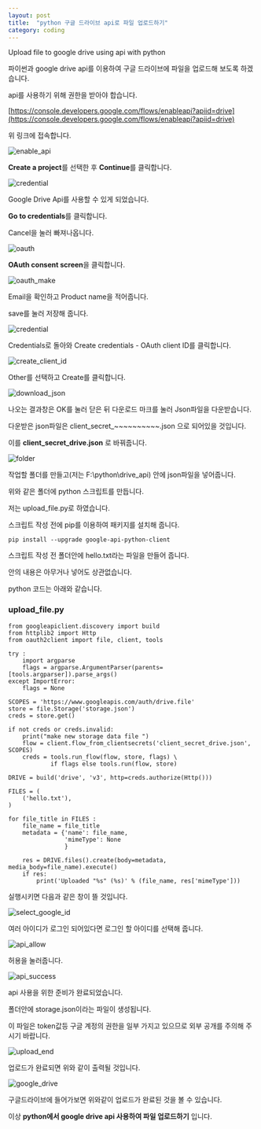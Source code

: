 ```yaml
---
layout: post
title:  "python 구글 드라이브 api로 파일 업로드하기"
category: coding
---
```


Upload file to google drive using api with python

파이썬과 google drive api를 이용하여 구글 드라이브에 파일을 업로드해 보도록 하겠습니다.

api를 사용하기 위해 권한을 받아야 합습니다.

[https://console.developers.google.com/flows/enableapi?apiid=drive](https://console.developers.google.com/flows/enableapi?apiid=drive)

위 링크에 접속합니다.

![enable_api](https://goo.gl/dVqmTt)

**Create a project**를 선택한 후 **Continue**를 클릭합니다.

![credential](https://goo.gl/1Je92a)

Google Drive Api를 사용할 수 있게 되었습니다.

**Go to credentials**를 클릭합니다.

Cancel을 눌러 빠져나옵니다.

![oauth](https://goo.gl/Mu11tR)

**OAuth consent screen**을 클릭합니다.

![oauth_make](https://goo.gl/x7hMAB)

Email을 확인하고 Product name을 적어줍니다.

save를 눌러 저장해 줍니다.

![credential](https://goo.gl/zMcq23)

Credentials로 돌아와 Create credentials - OAuth client ID를 클릭합니다.

![create_client_id](https://goo.gl/gEJSNE)

Other를 선택하고 Create를 클릭합니다.

![download_json](https://goo.gl/Ajurcy)

나오는 결과창은 OK를 눌러 닫은 뒤 다운로드 마크를 눌러 Json파일을 다운받습니다.

다운받은 json파일은 client_secret_~~~~~~~~~~.json 으로 되어있을 것입니다.

이를 **client_secret_drive.json** 로 바꿔줍니다.

![folder](https://goo.gl/84drra)

작업할 폴더를 만들고(저는 F:\python\drive_api) 안에 json파일을 넣어줍니다.

위와 같은 폴더에 python 스크립트를 만듭니다.

저는 upload_file.py로 하였습니다.

스크립트 작성 전에 pip를 이용하여 패키지를 설치해 줍니다.

~~~
pip install --upgrade google-api-python-client
~~~

스크립트 작성 전 폴더안에 hello.txt라는 파일을 만들어 줍니다.

안의 내용은 아무거나 넣어도 상관없습니다.

python 코드는 아래와 같습니다.

### upload_file.py
~~~
from googleapiclient.discovery import build
from httplib2 import Http
from oauth2client import file, client, tools

try :
    import argparse
    flags = argparse.ArgumentParser(parents=[tools.argparser]).parse_args()
except ImportError:
    flags = None

SCOPES = 'https://www.googleapis.com/auth/drive.file'
store = file.Storage('storage.json')
creds = store.get()

if not creds or creds.invalid:
    print("make new storage data file ")
    flow = client.flow_from_clientsecrets('client_secret_drive.json', SCOPES)
    creds = tools.run_flow(flow, store, flags) \
            if flags else tools.run(flow, store)

DRIVE = build('drive', 'v3', http=creds.authorize(Http()))

FILES = (
    ('hello.txt'),
)

for file_title in FILES :
    file_name = file_title
    metadata = {'name': file_name,
                'mimeType': None
                }

    res = DRIVE.files().create(body=metadata, media_body=file_name).execute()
    if res:
        print('Uploaded "%s" (%s)' % (file_name, res['mimeType']))
~~~

실행시키면 다음과 같은 창이 뜰 것입니다.

![select_google_id](https://goo.gl/X79Ssn)

여러 아이디가 로그인 되어있다면 로그인 할 아이디를 선택해 줍니다.

![api_allow](https://goo.gl/sTJRUL)

허용을 눌러줍니다.

![api_success](https://goo.gl/hwEUj9)

api 사용을 위한 준비가 완료되었습니다.

폴더안에 storage.json이라는 파일이 생성됩니다.

이 파일은 token값등 구글 계정의 권한을 일부 가지고 있으므로 외부 공개를 주의해 주시기 바랍니다.

![upload_end](https://goo.gl/sUihVe)

업로드가 완료되면 위와 같이 출력될 것입니다.

![google_drive](https://goo.gl/hCbXXH)

구글드라이브에 들어가보면 위와같이 업로드가 완료된 것을 볼 수 있습니다.

이상 **python에서 google drive api 사용하여 파일 업로드하기** 입니다.



